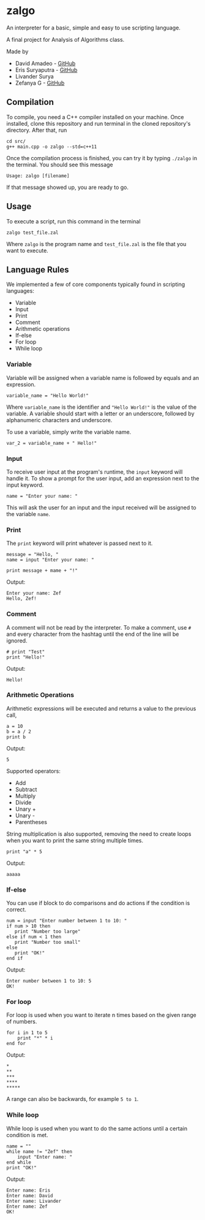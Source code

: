 # zalgo

An interpreter for a basic, simple and easy to use scripting language.

A final project for Analysis of Algorithms class.

Made by
- David Amadeo - [GitHub](https://github.com/davidamadeo)
- Eris Suryaputra - [GitHub](https://github.com/GetLiberatedSon)
- Livander Surya
- Zefanya G - [GitHub](https://github.com/zefryuuko)

## Compilation
To compile, you need a C++ compiler installed on your machine. Once installed, clone this repository and run terminal in the cloned repository's directory. After that, run
```
cd src/
g++ main.cpp -o zalgo --std=c++11
```
Once the compilation process is finished, you can try it by typing `./zalgo` in the terminal. You should see this message
```
Usage: zalgo [filename]
```
If that message showed up, you are ready to go.

## Usage

To execute a script, run this command in the terminal
```
zalgo test_file.zal
```
Where `zalgo` is the program name and `test_file.zal` is the file that you want to execute.

## Language Rules
We implemented a few of core components typically found in scripting languages:
- Variable
- Input
- Print
- Comment
- Arithmetic operations
- If-else
- For loop
- While loop

### Variable
Variable will be assigned when a variable name is followed by equals and an expression.
```
variable_name = "Hello World!"
```
Where `variable_name` is the identifier and `"Hello World!"` is the value of the variable. A variable should start with a letter or an underscore, followed by alphanumeric characters and underscore. 

To use a variable, simply write the variable name.
```
var_2 = variable_name + " Hello!"
```

### Input
To receive user input at the program's runtime, the `input` keyword will handle it. To show a prompt for the user input, add an expression next to the input keyword.
```
name = "Enter your name: "
```
This will ask the user for an input and the input received will be assigned to the variable `name`.

### Print
The `print` keyword will print whatever is passed next to it.
```
message = "Hello, "
name = input "Enter your name: "

print message + mame + "!"
```
Output:
```
Enter your name: Zef
Hello, Zef!
```

### Comment
A comment will not be read by the interpreter. To make a comment, use `#` and every character from the hashtag until the end of the line will be ignored.
```
# print "Test"
print "Hello!"
```
Output:
```
Hello!
```


### Arithmetic Operations
Arithmetic expressions will be executed and returns a value to the previous call,
```
a = 10
b = a / 2
print b
```
Output:
```
5
```
Supported operators:
- Add
- Subtract
- Multiply
- Divide
- Unary +
- Unary -
- Parentheses

String multiplication is also supported, removing the need to create loops when you want to print the same string multiple times.
```
print "a" * 5
```
Output:
```
aaaaa
```

### If-else
You can use if block to do comparisons and do actions if the condition is correct.
```
num = input "Enter number between 1 to 10: "
if num > 10 then
   print "Number too large"
else if num < 1 then
   print "Number too small"
else
   print "OK!"
end if
```
Output:
```
Enter number between 1 to 10: 5
OK!
```

### For loop
For loop is used when you want to iterate n times based on the given range of numbers.
```
for i in 1 to 5
    print "*" * i
end for
```
Output:
```
*
**
***
****
*****
```
A range can also be backwards, for example `5 to 1`.

### While loop
While loop is used when you want to do the same actions until a certain condition is met.
```
name = ""
while name != "Zef" then
    input "Enter name: "
end while
print "OK!"
```
Output:
```
Enter name: Eris
Enter name: David
Enter name: Livander
Enter name: Zef
OK!
```
